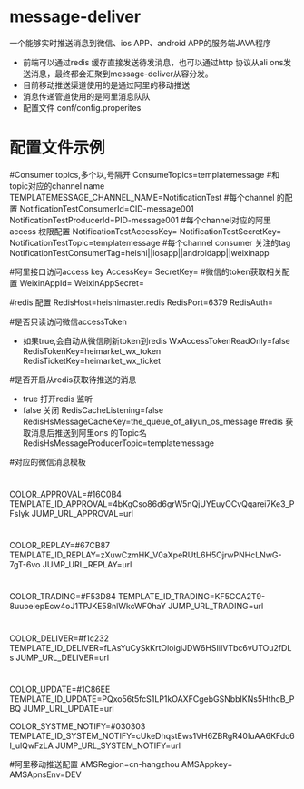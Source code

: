 # message-deliver
一个能够实时推送消息到微信、ios APP、android APP的服务端JAVA程序
- 前端可以通过redis 缓存直接发送待发消息，也可以通过http 协议从ali ons发送消息，最终都会汇聚到message-deliver从容分发。
- 目前移动推送渠道使用的是通过阿里的移动推送
- 消息传递管道使用的是阿里消息队队
- 配置文件 conf/config.properites
# 配置文件示例
#Consumer topics,多个以,号隔开
ConsumeTopics=templatemessage
#和topic对应的channel name
TEMPLATEMESSAGE_CHANNEL_NAME=NotificationTest
#每个channel 的配置
NotificationTestConsumerId=CID-message001
NotificationTestProducerId=PID-message001
#每个channel对应的阿里access 权限配置
NotificationTestAccessKey=
NotificationTestSecretKey=
NotificationTestTopic=templatemessage
#每个channel consumer 关注的tag
NotificationTestConsumerTag=heishi||iosapp||androidapp||weixinapp

#阿里接口访问access key
AccessKey=
SecretKey=
#微信的token获取相关配置
WeixinAppId=
WeixinAppSecret=

#redis 配置
RedisHost=heishimaster.redis
RedisPort=6379
RedisAuth=

#是否只读访问微信accessToken
- 如果true,会自动从微信刷新token到redis
  WxAccessTokenReadOnly=false
  RedisTokenKey=heimarket_wx_token
  RedisTicketKey=heimarket_wx_ticket

#是否开启从redis获取待推送的消息
- true 打开redis 监听
- false 关闭
  RedisCacheListening=false
  RedisHsMessageCacheKey=the_queue_of_aliyun_os_message
#redis 获取消息后推送到阿里ons 的Topic名
RedisHsMessageProducerTopic=templatemessage

#对应的微信消息模板
#
COLOR_APPROVAL=#16C0B4
TEMPLATE_ID_APPROVAL=4bKgCso86d6grW5nQjUYEuyOCvQqarei7Ke3_PFsIyk
JUMP_URL_APPROVAL=url
#
COLOR_REPLAY=#67CB87
TEMPLATE_ID_REPLAY=zXuwCzmHK_V0aXpeRUtL6H5OjrwPNHcLNwG-7gT-6vo
JUMP_URL_REPLAY=url
#
COLOR_TRADING=#F53D84
TEMPLATE_ID_TRADING=KF5CCA2T9-8uuoeiepEcw4oJ1TPJKE58nlWkcWF0haY
JUMP_URL_TRADING=url
#
COLOR_DELIVER=#f1c232
TEMPLATE_ID_DELIVER=fLAsYuCySkKrtOloigiJDW6HSIiIVTbc6vUTOu2fDLs
JUMP_URL_DELIVER=url
#
COLOR_UPDATE=#1C86EE
TEMPLATE_ID_UPDATE=PQxo56t5fcS1LP1kOAXFCgebGSNbbIKNs5HthcB_PBQ
JUMP_URL_UPDATE=url

COLOR_SYSTME_NOTIFY=#030303
TEMPLATE_ID_SYSTEM_NOTIFY=cUkeDhqstEws1VH6ZBRgR40IuAA6KFdc6I_ulQwFzLA
JUMP_URL_SYSTEM_NOTIFY=url

#阿里移动推送配置
AMSRegion=cn-hangzhou
AMSAppkey=
AMSApnsEnv=DEV
